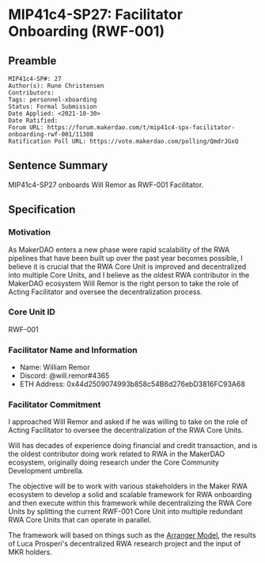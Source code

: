# MIP41c4-SP27: Facilitator Onboarding (RWF-001)

## Preamble

```
MIP41c4-SP#: 27
Author(s): Rune Christensen
Contributors:
Tags: personnel-xboarding
Status: Formal Submission
Date Applied: <2021-10-30>
Date Ratified:
Forum URL: https://forum.makerdao.com/t/mip41c4-spx-facilitator-onboarding-rwf-001/11308
Ratification Poll URL: https://vote.makerdao.com/polling/QmdrJGxQ
```

## Sentence Summary

MIP41c4-SP27 onboards Will Remor as RWF-001 Facilitator.

## Specification

### Motivation

As MakerDAO enters a new phase were rapid scalability of the RWA pipelines that have been built up over the past year becomes possible, I believe it is crucial that the RWA Core Unit is improved and decentralized into multiple Core Units, and I believe as the oldest RWA contributor in the MakerDAO ecosystem Will Remor is the right person to take the role of Acting Facilitator and oversee the decentralization process.

### Core Unit ID

RWF-001

### Facilitator Name and Information

- Name: William Remor
- Discord: @will.remor#4365
- ETH Address: 0x44d2509074993b858c54B6d276ebD3816FC93A68

### Facilitator Commitment

I approached Will Remor and asked if he was willing to take on the role of Acting Facilitator to oversee the decentralization of the RWA Core Units.

Will has decades of experience doing financial and credit transaction, and is the oldest contributor doing work related to RWA in the MakerDAO ecosystem, originally doing research under the Core Community Development umbrella.

The objective will be to work with various stakeholders in the Maker RWA ecosystem to develop a solid and scalable framework for RWA onboarding and then execute within this framework while decentralizing the RWA Core Units by splitting the current RWF-001 Core Unit into multiple redundant RWA Core Units that can operate in parallel.

The framework will based on things such as the [Arranger Model](https://forum.makerdao.com/t/the-arranger-model-a-highly-scalable-rwa-framework/11298), the results of Luca Prosperi's decentralized RWA research project and the input of MKR holders.